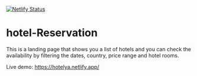 [![Netlify Status](https://api.netlify.com/api/v1/badges/5d8edac9-3d75-4c7e-922d-c2971114d24f/deploy-status)](https://app.netlify.com/sites/hotelya/deploys)

# hotel-Reservation
This is a landing page that shows you a list of hotels and you can check the availability by filtering the dates, country, price range and hotel rooms.


Live demo: https://hotelya.netlify.app/
